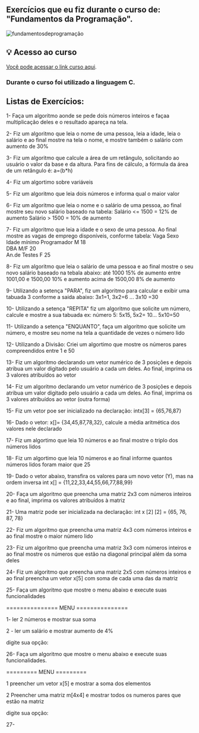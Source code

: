 ## Exercícios que eu fiz durante o curso de: "Fundamentos da Programação".

![fundamentosdeprogramação](https://user-images.githubusercontent.com/107266212/179842080-9a093938-9997-4e50-a2a6-da63620f23f2.png)

## 💡 Acesso ao curso
[Você pode acessar o link curso aqui](https://www.udemy.com/course/programacao-do-zero/).


### Durante o curso foi utilizado a linguagem C.

## Listas de Exercícios:


 1- Faça um algoritmo aonde se pede dois números inteiros e façaa multiplicação deles e o resultado apareça na tela.
 
 2- Fiz um algoritmo que leia o nome de uma pessoa, leia a idade, leia o salário e ao final mostre na tela o nome, e mostre também o salário com aumento de 30% 
 
 3- Fiz um algoritmo que calcule a área de um retângulo, solicitando ao usuário o valor da base e da altura. Para fins de cálculo, a fórmula da área de um retângulo é: a=(b*h)

 4- Fiz um algortimo sobre variáveis

 5-  Fiz um algoritmo que leia dois números e informa qual o maior valor
 
 6- Fiz um algoritmo que leia o nome e o salário de uma pessoa, ao final mostre seu novo salário baseado na tabela:
 Salário <= 1500 = 12% de aumento
 Salário > 1500 = 10% de aumento
 
 7-  Fiz um algoritmo que leia a idade e o sexo de uma pessoa. Ao final mostre as vagas de emprego disponíveis, conforme tabela:
 Vaga            Sexo     Idade mínimo
 Programador     M             18    
 DBA             M/F           20    
 An.de Testes    F             25    
 
 8- Fiz um algoritmo que leia o salário de uma pessoa e ao final mostre o seu novo salário baseado na tebala abaixo:
 até 1000 15% de aumento
 entre 1001,00 e 1500,00 10% e aumento
 acima de 1500,00 8% de aumento
 
 9- Utilizando a setença "PARA", fiz um algoritmo para calcular e exibir uma tabuada 3 conforme a saida abaixo:
 3x1=1, 3x2=6 ... 3x10 =30
 
 10- Utilizando a setença "REPITA" fiz um algoritmo que solicite um número, calcule e mostre a sua tabuada 
 ex: número 5: 5x15, 5x2= 10... 5x10=50 
 
 11-  Utilizando a setença "ENQUANTO", faça um algoritmo que solicite um número, e mostre seu nome na tela a quantidade de vezes o número lido
 
 12- Utilizando a Divisão: Criei um algortimo que mostre os números pares compreendidos entre 1 e 50
 
 13- Fiz um algoritmo declarando um vetor numérico de 3 posições e depois atribua um valor digitado pelo usuário a cada um deles. Ao final, imprima os 3 valores atribuídos ao vetor
 
 14- Fiz um algoritmo declarando um vetor numérico de 3 posições e depois atribua um valor digitado pelo usuário a cada um deles. Ao final, imprima os 3 valores atribuídos ao vetor (outra forma)
 
 15- Fiz um vetor poe ser inicializado na declaração: intx[3] = {65,76,87}
 
 16- Dado o vetor: x[]= {34,45,87,78,32}, calcule a média aritmética dos valores nele declarado
 
 17- Fiz um algortimo que leia 10 números e ao final mostre o triplo dos números lidos
 
 18- Fiz um algortimo que leia 10 números e ao final informe quantos números lidos foram maior que 25
 
 19- Dado o vetor abaixo, transfira os valores para um novo vetor (Y), mas na ordem inversa
int x[] = {11,22,33,44,55,66,77,88,99}

20- Faça um algoritmo que preencha uma matriz 2x3 com números inteiros e ao final, imprima os valores atribuídos à matriz

21- Uma matriz pode ser inicializada na declaração:
int x [2] [2] = {65, 76, 87, 78}

22- Fiz um algoritmo que preencha uma matriz 4x3 com números inteiros e ao final mostre o maior número lido

23- Fiz um algoritmo que preencha uma matriz 3x3 com números inteiros e ao final mostre os números que estão na diagonal principal além da soma deles

24- Fiz um algoritmo que preencha uma matriz 2x5 com números inteiros e ao final preencha um vetor x[5] com soma de cada uma das da matriz

25- Faça um algoritmo que mostre o menu abaixo e execute suas funcionalidades

=============== MENU ===============

1- ler 2 números e mostrar sua soma

2 - ler um salário e mostrar aumento de 4%

digite sua opção:

26- Faça um algoritmo que mostre o menu abaixo e execute suas funcionalidades.

========= MENU =========

1 preencher um vetor x[5] e mostrar a soma dos elementos

2 Preencher uma matriz m[4x4] e mostrar todos os numeros pares que estão na matriz

digite sua opção:

27- 



